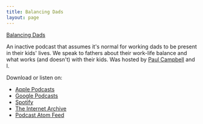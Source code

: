 ```yaml
---
title: Balancing Dads
layout: page
---
```

[Balancing Dads](/images/a/balancingdads.png)

An inactive podcast that assumes it's normal for working dads to be present in their kids' lives. We speak to fathers about their work-life balance and what works (and doesn't) with their kids. Was hosted by [Paul Campbell](http://pabcas.com) and I.

Download or listen on:

- [Apple Podcasts](https://podcasts.apple.com/sk/podcast/balancing-dads/id1483910799)
- [Google Podcasts](https://podcasts.google.com/feed/aHR0cHM6Ly9taWtlbWNxdWFpZC5jb20vYmFsYW5jaW5nZGFkcy54bWw)
- [Spotify](https://open.spotify.com/show/07rdnm3rGWXvaJF7385fxq)
- [The Internet Archive](https://archive.org/details/balancing-dads)
- [Podcast Atom Feed](https://mikemcquaid.com/balancingdads.xml)
